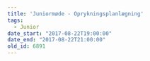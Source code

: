 ```yaml
---
title: 'Juniormøde - Oprykningsplanlægning'
tags:
  - Junior
date_start: "2017-08-22T19:00:00"
date_end: "2017-08-22T21:00:00"
old_id: 6891
---
```

